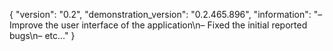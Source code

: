 {
  "version": "0.2",
  "demonstration_version": "0.2.465.896",
  "information": "– Improve the user interface of the application\n– Fixed the initial reported bugs\n– etc…"
}